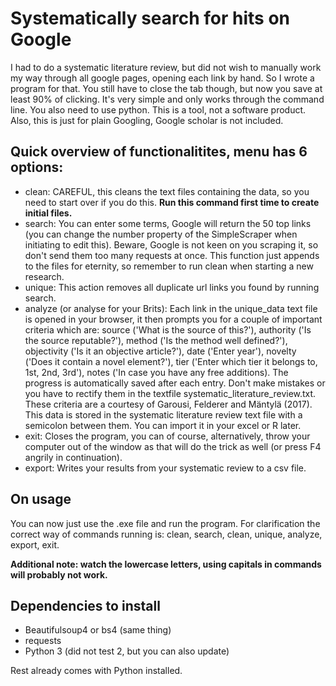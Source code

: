 ﻿# Systematically search for hits on Google

I had to do a systematic literature review, but did not wish to manually work my way through all google pages, opening each link by hand. So I wrote a program for that. You still have to close the tab though, but now you save at least 90% of clicking. It's very simple and only works through the command line. You also need to use python. This is a tool, not a software product. Also, this is just for plain Googling, Google scholar is not included.

## Quick overview of functionalitites, menu has 6 options:
- clean: CAREFUL, this cleans the text files containing the data, so you need to start over if you do this. **Run this command first time to create initial files.**
- search: You can enter some terms, Google will return the 50 top links (you can change the number property of the SimpleScraper when initiating to edit this). Beware, Google is not keen on you scraping it, so don't send them too many requests at once. This function just appends to the files for eternity, so remember to run clean when starting a new research.
- unique: This action removes all duplicate url links you found by running search.
- analyze (or analyse for your Brits): Each link in the unique_data text file is opened in your browser, it then prompts you for a couple of important criteria which are: source ('What is the source of this?'), authority ('Is the source reputable?'), method ('Is the method well defined?'), objectivity ('Is it an objective article?'), date ('Enter year'), novelty ('Does it contain a novel element?'), tier ('Enter which tier it belongs to, 1st, 2nd, 3rd'), notes ('In case you have any free additions). The progress is automatically saved after each entry. Don't make mistakes or you have to rectify them in the textfile systematic_literature_review.txt. These criteria are a courtesy of Garousi, Felderer and Mäntylä (2017). This data is stored in the systematic literature review text file with a semicolon between them. You can import it in your excel or R later.
- exit: Closes the program, you can of course, alternatively, throw your computer out of the window as that will do the trick as well (or press F4 angrily in continuation).
- export: Writes your results from your systematic review to a csv file.

## On usage
You can now just use the .exe file and run the program. For clarification the correct way of commands running is:
clean, search, clean, unique, analyze, export, exit.

**Additional note: watch the lowercase letters, using capitals in commands will probably not work.**

## Dependencies to install

- Beautifulsoup4 or bs4 (same thing)
- requests
- Python 3 (did not test 2, but you can also update)

Rest already comes with Python installed.

